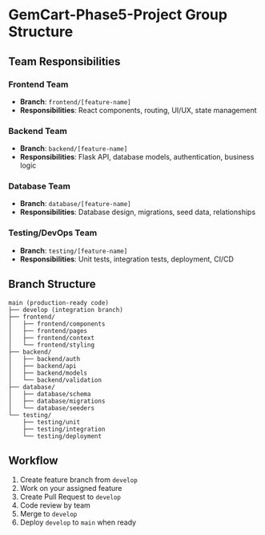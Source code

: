 # GemCart-Phase5-Project Group Structure

## Team Responsibilities

### Frontend Team
- **Branch**: `frontend/[feature-name]`
- **Responsibilities**: React components, routing, UI/UX, state management

### Backend Team  
- **Branch**: `backend/[feature-name]`
- **Responsibilities**: Flask API, database models, authentication, business logic

### Database Team
- **Branch**: `database/[feature-name]` 
- **Responsibilities**: Database design, migrations, seed data, relationships

### Testing/DevOps Team
- **Branch**: `testing/[feature-name]`
- **Responsibilities**: Unit tests, integration tests, deployment, CI/CD

## Branch Structure
```
main (production-ready code)
├── develop (integration branch)
├── frontend/
│   ├── frontend/components
│   ├── frontend/pages
│   ├── frontend/context
│   └── frontend/styling
├── backend/
│   ├── backend/auth
│   ├── backend/api
│   ├── backend/models
│   └── backend/validation
├── database/
│   ├── database/schema
│   ├── database/migrations
│   └── database/seeders
└── testing/
    ├── testing/unit
    ├── testing/integration
    └── testing/deployment
```

## Workflow
1. Create feature branch from `develop`
2. Work on your assigned feature
3. Create Pull Request to `develop`
4. Code review by team
5. Merge to `develop`
6. Deploy `develop` to `main` when ready